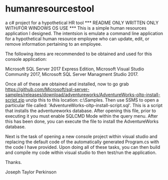 # humanresourcestool
a c# project for a hypothetical HR tool
*** README ONLY WRITTEN ONLY WITH/FOR WINDOWS OS USE ***
This is a simple human resources application I designed. The intentsion is emulate a command
line application for a hypothetical human resource employee who can update, edit, or 
remove information pertaining to an employee.

The following items are recommended to be obtained and used for this console application:

Microsoft SQL Server 2017 Express Edition,
Microsoft Visual Studio Community 2017,
Microsoft SQL Server Managment Studio 2017.

Once all of these are obtained and installed, now to go grab https://github.com/Microsoft/sql-server-samples/releases/download/adventureworks/AdventureWorks-oltp-install-script.zip
unzip this to this location: c:\Samples. Then use SSMS to open a particular file called: 'AdventureWorks-oltp-install-script.sql'. 
This is a script that installs the adventureworks database. After opening this file, prior to executing it
you must enable SQLCMD Mode within the query menu. After this has been done, you can execute the file
to install the AdventureWorks database.

Next is the task of opening a new console project within visual studio and replacing the default
code of the automatically generated Program.cs with the code I have provided. Upon doing all of
these tasks, you can then build and compile my code within visual studio to then test/run the
application. 

Thanks.

Joseph Taylor Perkinson
